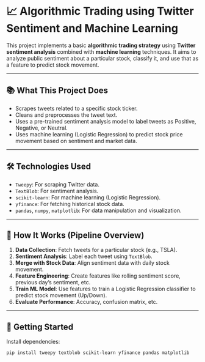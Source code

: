 # 📈 Algorithmic Trading using Twitter Sentiment and Machine Learning

This project implements a basic **algorithmic trading strategy** using **Twitter sentiment analysis** combined with **machine learning** techniques. It aims to analyze public sentiment about a particular stock, classify it, and use that as a feature to predict stock movement.

---

## 📚 What This Project Does

- Scrapes tweets related to a specific stock ticker.
- Cleans and preprocesses the tweet text.
- Uses a pre-trained sentiment analysis model to label tweets as Positive, Negative, or Neutral.
- Uses machine learning (Logistic Regression) to predict stock price movement based on sentiment and market data.

---

## 🛠 Technologies Used

- `Tweepy`: For scraping Twitter data.
- `TextBlob`: For sentiment analysis.
- `scikit-learn`: For machine learning (Logistic Regression).
- `yfinance`: For fetching historical stock data.
- `pandas`, `numpy`, `matplotlib`: For data manipulation and visualization.

---

## 🧠 How It Works (Pipeline Overview)

1. **Data Collection**: Fetch tweets for a particular stock (e.g., TSLA).
2. **Sentiment Analysis**: Label each tweet using `TextBlob`.
3. **Merge with Stock Data**: Align sentiment data with daily stock movement.
4. **Feature Engineering**: Create features like rolling sentiment score, previous day’s sentiment, etc.
5. **Train ML Model**: Use features to train a Logistic Regression classifier to predict stock movement (Up/Down).
6. **Evaluate Performance**: Accuracy, confusion matrix, etc.

---

## 🚀 Getting Started

Install dependencies:

```bash
pip install tweepy textblob scikit-learn yfinance pandas matplotlib
